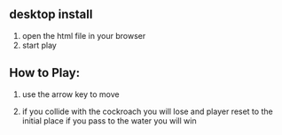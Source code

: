 ## desktop install
1. open the html file in your browser
2. start play

## How to Play:

1. use the arrow key to move

2. if you collide with the cockroach you will lose and player reset to the initial place if you pass to the water you will win 
